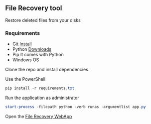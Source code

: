 ## File Recovery tool

Restore deleted files from your disks

### Requirements
- Git [Install](https://www.git-scm.com/downloads)
- Python [Downloads](https://www.python.org/downloads/)
- Pip It comes with Python
- Windows OS

Clone the repo and install dependencies

Use the PowerShell

```powershell
pip install -r requirements.txt
```

Run the application as administrator

```powershell
start-process -filepath python -verb runas -argumentlist app.py
```
Open the [File Recovery WebApp](http://127.0.0.1:5000)
